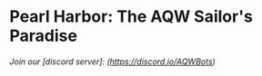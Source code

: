 # Pearl Harbor: The AQW Sailor's Paradise
###### Join our [discord server]: (https://discord.io/AQWBots)